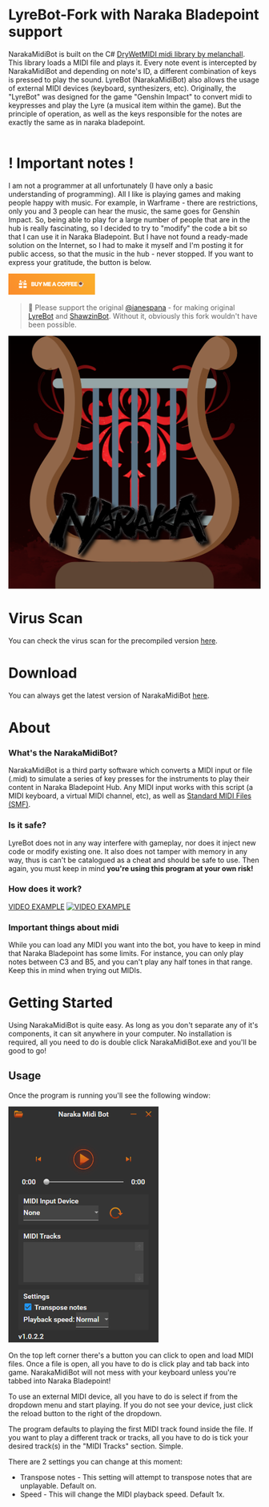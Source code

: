 
# LyreBot-Fork with Naraka Bladepoint support
NarakaMidiBot is built on the C# [DryWetMIDI midi library by melanchall](https://github.com/melanchall/drywetmidi). This library loads a MIDI file and plays it. Every note event is intercepted by NarakaMidiBot and depending on note's ID, a different combination of keys is pressed to play the sound. LyreBot (NarakaMidiBot) also allows the usage of external MIDI devices (keyboard, synthesizers, etc).
Originally, the "LyreBot" was designed for the game "Genshin Impact" to convert midi to keypresses and play the Lyre (a musical item within the game).
But the principle of operation, as well as the keys responsible for the notes are exactly the same as in naraka bladepoint. <br><br>

# ! Important notes !
I am not a programmer at all unfortunately (I have only a basic understanding of programming).
All I like is playing games and making people happy with music. For example, in Warframe - there are restrictions, only you and 3 people can hear the music, the same goes for Genshin Impact.
So, being able to play for a large number of people that are in the hub is really fascinating, so I decided to try to "modify" the code a bit so that I can use it in Naraka Bladepoint. But I have not found a ready-made solution on the Internet, so I had to make it myself and I'm posting it for public access, so that the music in the hub - never stopped. If you want to express your gratitude, the button is below.

<a href="https://www.donationalerts.com/r/thekirasabi"><img src="./LyreBot/Resources/Coffe.png" height="42"></a>

> 💓
</b> Please support the original [@ianespana](https://github.com/ianespana) - for making original [LyreBot](https://github.com/ianespana/LyreBot) and [ShawzinBot](https://github.com/ianespana/ShawzinBot). Without it, obviously this fork wouldn't have been possible.

![LyreBot Logo](./LyreBot/Resources/Lyre.png)

# Virus Scan
You can check the virus scan for the precompiled version [here](https://www.virustotal.com/gui/file/188f07521b4e82ffa1c2a9397745ca8d52486cba1220d987113980e450c269eb/detection).

# Download
You can always get the latest version of NarakaMidiBot [here](https://github.com/Kirasabi/NarakaMidiBot/releases).

# About

### What's the NarakaMidiBot?

NarakaMidiBot is a third party software which converts a MIDI input or file (.mid) to simulate a series of key presses for the instruments to play their content in Naraka Bladepoint Hub.
Any MIDI input works with this script (a MIDI keyboard, a virtual MIDI channel, etc), as well as [Standard MIDI Files (SMF)](https://www.midi.org/specifications/category/smf-specifications).   


### Is it safe?

LyreBot does not in any way interfere with gameplay, nor does it inject new code or modify existing one. It also does not tamper with memory in any way, thus is can't be catalogued as a cheat and should be safe to use. Then again, you must keep in mind **you're using this program at your own risk!**

### How does it work?
[VIDEO EXAMPLE](https://img.youtube.com/vi/kCRRn58Oy-M/0.jpg)
[![VIDEO EXAMPLE](https://img.youtube.com/vi/kCRRn58Oy-M/0.jpg)](https://www.youtube.com/watch?v=kCRRn58Oy-M)

### Important things about midi

While you can load any MIDI you want into the bot, you have to keep in mind that Naraka Bladepoint has some limits. For instance, you can only play notes between C3 and B5, and you can't play any half tones in that range. Keep this in mind when trying out MIDIs.

# Getting Started
Using NarakaMidiBot is quite easy. As long as you don't separate any of it's components, it can sit anywhere in your computer. No installation is required, all you need to do is double click NarakaMidiBot.exe and you'll be good to go!

## Usage
Once the program is running you'll see the following window:

![NarakaMidiBot Overview](./LyreBot/Resources/Overview.png)

On the top left corner there's a button you can click to open and load MIDI files. Once a file is open, all you have to do is click play and tab back into game. NarakaMidiBot will not mess with your keyboard unless you're tabbed into Naraka Bladepoint!

To use an external MIDI device, all you have to do is select if from the dropdown menu and start playing. If you do not see your device, just click the reload button to the right of the dropdown.

The program defaults to playing the first MIDI track found inside the file. If you want to play a different track or tracks, all you have to do is tick your desired track(s) in the "MIDI Tracks" section. Simple.

There are 2 settings you can change at this moment:
* Transpose notes - This setting will attempt to transpose notes that are unplayable. Default on.
* Speed - This will change the MIDI playback speed. Default 1x.



